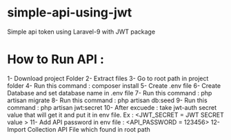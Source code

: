 # simple-api-using-jwt
Simple api token using Laravel-9 with JWT package

# How to Run API :
1- Download project Folder
2- Extract files
3- Go to root path in project folder
4- Run this command : composer install
5- Create .env file
6- Create Database and set database name in .env file
7- Run this command : php artisan migrate
8- Run this command : php artisan db:seed
9- Run this command : php artisan jwt:secret
10- After excuede <php artisan jwt:secret> : take jwt-auth secret value that will get it and put it in env file. Ex :
     <JWT_SECRET = JWT SECRET value >
11- Add API password in env file : 
     <API_PASSWORD = 123456>
12- Import Collection API File which found in root path

